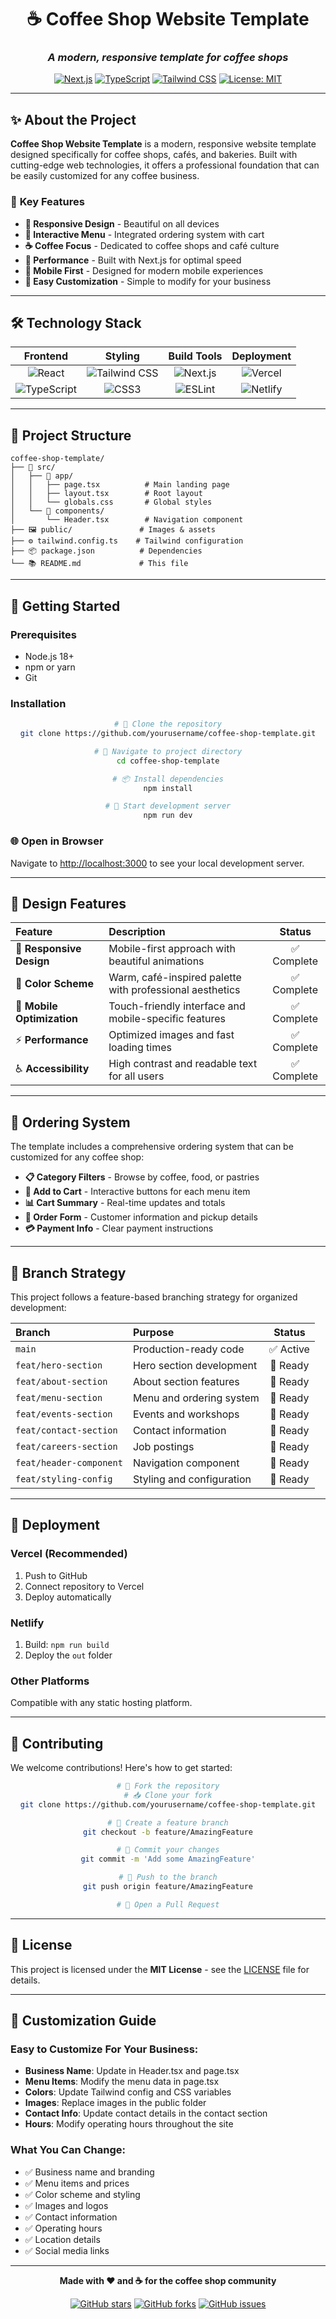<div align="center">
  
  # ☕ Coffee Shop Website Template
  
  ### *A modern, responsive template for coffee shops*
  
  [![Next.js](https://img.shields.io/badge/Next.js-14-black?style=for-the-badge&logo=next.js)](https://nextjs.org/)
  [![TypeScript](https://img.shields.io/badge/TypeScript-5.0-blue?style=for-the-badge&logo=typescript)](https://www.typescriptlang.org/)
  [![Tailwind CSS](https://img.shields.io/badge/Tailwind_CSS-3.3-38B2AC?style=for-the-badge&logo=tailwind-css)](https://tailwindcss.com/)
  [![License: MIT](https://img.shields.io/badge/License-MIT-yellow.svg?style=for-the-badge)](https://opensource.org/licenses/MIT)
  
  ---
</div>

## ✨ **About the Project**

**Coffee Shop Website Template** is a modern, responsive website template designed specifically for coffee shops, cafés, and bakeries. Built with cutting-edge web technologies, it offers a professional foundation that can be easily customized for any coffee business.

### 🌟 **Key Features**
- **🎨 Responsive Design** - Beautiful on all devices
- **🛒 Interactive Menu** - Integrated ordering system with cart
- **☕ Coffee Focus** - Dedicated to coffee shops and café culture
- **🚀 Performance** - Built with Next.js for optimal speed
- **📱 Mobile First** - Designed for modern mobile experiences
- **🔧 Easy Customization** - Simple to modify for your business

---

## 🛠️ **Technology Stack**

<div align="center">

| **Frontend** | **Styling** | **Build Tools** | **Deployment** |
|:-------------:|:------------:|:----------------:|:---------------:|
| ![React](https://img.shields.io/badge/React-18.2-61DAFB?style=flat-square&logo=react) | ![Tailwind CSS](https://img.shields.io/badge/Tailwind_CSS-3.3-38B2AC?style=flat-square&logo=tailwind-css) | ![Next.js](https://img.shields.io/badge/Next.js-14-000000?style=flat-square&logo=next.js) | ![Vercel](https://img.shields.io/badge/Vercel-000000?style=flat-square&logo=vercel) |
| ![TypeScript](https://img.shields.io/badge/TypeScript-5.0-3178C6?style=flat-square&logo=typescript) | ![CSS3](https://img.shields.io/badge/CSS3-1572B6?style=flat-square&logo=css3) | ![ESLint](https://img.shields.io/badge/ESLint-4B32C3?style=flat-square&logo=eslint) | ![Netlify](https://img.shields.io/badge/Netlify-00C7B7?style=flat-square&logo=netlify) |

</div>

---

## 🎯 **Project Structure**

```
coffee-shop-template/
├── 🎨 src/
│   ├── 📱 app/
│   │   ├── page.tsx          # Main landing page
│   │   ├── layout.tsx        # Root layout
│   │   └── globals.css       # Global styles
│   └── 🧩 components/
│       └── Header.tsx        # Navigation component
├── 🖼️ public/               # Images & assets
├── ⚙️ tailwind.config.ts    # Tailwind configuration
├── 📦 package.json          # Dependencies
└── 📚 README.md             # This file
```

---

## 🚀 **Getting Started**

### **Prerequisites**
- Node.js 18+ 
- npm or yarn
- Git

### **Installation**

<div align="center">

```bash
# 🍴 Clone the repository
git clone https://github.com/yourusername/coffee-shop-template.git

# 📁 Navigate to project directory
cd coffee-shop-template

# 📦 Install dependencies
npm install

# 🚀 Start development server
npm run dev
```

</div>

### **🌐 Open in Browser**
Navigate to [http://localhost:3000](http://localhost:3000) to see your local development server.

---

## 🎨 **Design Features**

<div align="center">

| **Feature** | **Description** | **Status** |
|:------------|:----------------|:-----------:|
| 🎨 **Responsive Design** | Mobile-first approach with beautiful animations | ✅ Complete |
| 🌈 **Color Scheme** | Warm, café-inspired palette with professional aesthetics | ✅ Complete |
| 📱 **Mobile Optimization** | Touch-friendly interface and mobile-specific features | ✅ Complete |
| ⚡ **Performance** | Optimized images and fast loading times | ✅ Complete |
| ♿ **Accessibility** | High contrast and readable text for all users | ✅ Complete |

</div>

---

## 🛒 **Ordering System**

The template includes a comprehensive ordering system that can be customized for any coffee shop:

- **📋 Category Filters** - Browse by coffee, food, or pastries
- **🛒 Add to Cart** - Interactive buttons for each menu item
- **📊 Cart Summary** - Real-time updates and totals
- **📝 Order Form** - Customer information and pickup details
- **💳 Payment Info** - Clear payment instructions

---

## 🌿 **Branch Strategy**

This project follows a feature-based branching strategy for organized development:

<div align="center">

| **Branch** | **Purpose** | **Status** |
|:-----------|:------------|:-----------:|
| `main` | Production-ready code | ✅ Active |
| `feat/hero-section` | Hero section development | 🔄 Ready |
| `feat/about-section` | About section features | 🔄 Ready |
| `feat/menu-section` | Menu and ordering system | 🔄 Ready |
| `feat/events-section` | Events and workshops | 🔄 Ready |
| `feat/contact-section` | Contact information | 🔄 Ready |
| `feat/careers-section` | Job postings | 🔄 Ready |
| `feat/header-component` | Navigation component | 🔄 Ready |
| `feat/styling-config` | Styling and configuration | 🔄 Ready |

</div>

---

## 🚀 **Deployment**

### **Vercel (Recommended)**
1. Push to GitHub
2. Connect repository to Vercel
3. Deploy automatically

### **Netlify**
1. Build: `npm run build`
2. Deploy the `out` folder

### **Other Platforms**
Compatible with any static hosting platform.

---

## 🤝 **Contributing**

We welcome contributions! Here's how to get started:

<div align="center">

```bash
# 🍴 Fork the repository
# 📥 Clone your fork
git clone https://github.com/yourusername/coffee-shop-template.git

# 🌿 Create a feature branch
git checkout -b feature/AmazingFeature

# 💾 Commit your changes
git commit -m 'Add some AmazingFeature'

# 🚀 Push to the branch
git push origin feature/AmazingFeature

# 🔄 Open a Pull Request
```

</div>

---

## 📄 **License**

This project is licensed under the **MIT License** - see the [LICENSE](LICENSE) file for details.

---

## 🎯 **Customization Guide**

### **Easy to Customize For Your Business:**
- **Business Name**: Update in Header.tsx and page.tsx
- **Menu Items**: Modify the menu data in page.tsx
- **Colors**: Update Tailwind config and CSS variables
- **Images**: Replace images in the public folder
- **Contact Info**: Update contact details in the contact section
- **Hours**: Modify operating hours throughout the site

### **What You Can Change:**
- ✅ Business name and branding
- ✅ Menu items and prices
- ✅ Color scheme and styling
- ✅ Images and logos
- ✅ Contact information
- ✅ Operating hours
- ✅ Location details
- ✅ Social media links

---

<div align="center">

**Made with ❤️ and ☕ for the coffee shop community**

[![GitHub stars](https://img.shields.io/github/stars/yourusername/coffee-shop-template?style=social)](https://github.com/yourusername/coffee-shop-template)
[![GitHub forks](https://img.shields.io/github/forks/yourusername/coffee-shop-template?style=social)](https://github.com/yourusername/coffee-shop-template)
[![GitHub issues](https://img.shields.io/github/issues/yourusername/coffee-shop-template)](https://github.com/yourusername/coffee-shop-template)

</div>
